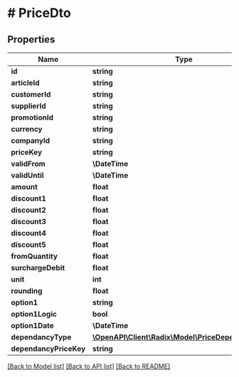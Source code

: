# # PriceDto

## Properties

Name | Type | Description | Notes
------------ | ------------- | ------------- | -------------
**id** | **string** |  | [optional]
**articleId** | **string** |  | [optional]
**customerId** | **string** |  | [optional]
**supplierId** | **string** |  | [optional]
**promotionId** | **string** |  | [optional]
**currency** | **string** |  | [optional]
**companyId** | **string** |  | [optional]
**priceKey** | **string** |  | [optional]
**validFrom** | **\DateTime** |  | [optional]
**validUntil** | **\DateTime** |  | [optional]
**amount** | **float** |  | [optional]
**discount1** | **float** |  | [optional]
**discount2** | **float** |  | [optional]
**discount3** | **float** |  | [optional]
**discount4** | **float** |  | [optional]
**discount5** | **float** |  | [optional]
**fromQuantity** | **float** |  | [optional]
**surchargeDebit** | **float** |  | [optional]
**unit** | **int** |  | [optional]
**rounding** | **float** |  | [optional]
**option1** | **string** |  | [optional]
**option1Logic** | **bool** |  | [optional]
**option1Date** | **\DateTime** |  | [optional]
**dependancyType** | [**\OpenAPI\Client\Radix\Model\PriceDependancytype**](PriceDependancytype.md) |  | [optional]
**dependancyPriceKey** | **string** |  | [optional]

[[Back to Model list]](../../README.md#models) [[Back to API list]](../../README.md#endpoints) [[Back to README]](../../README.md)
